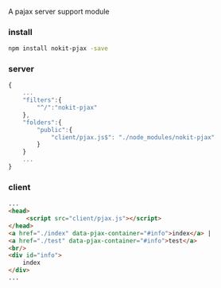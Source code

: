 A pajax server support module

### install
```sh
npm install nokit-pjax -save
```

### server
```js
{
    ...
    "filters":{
        "^/":"nokit-pjax"
    },
    "folders":{
        "public":{
            "client/pjax.js$": "./node_modules/nokit-pjax"
        }
    }
    ...
}
```

### client
```html
...
<head>
     <script src="client/pjax.js"></script>
</head>
<a href="./index" data-pjax-container="#info">index</a> | 
<a href="./test" data-pjax-container="#info">test</a>
<br/>
<div id="info">
    index
</div>
...
```